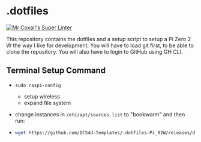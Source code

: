 # .dotfiles

[![Mr Coxall's Super Linter](https://github.com/Mr-Coxall/.dotfiles/workflows/Mr%20Coxall's%20Super%20Linter/badge.svg)](https://github.com/Mr-Coxall/.dotfiles/actions/)

This repository contains the dotfiles and a setup script to setup a Pi Zero 2 W the way I like for development.
You will have to load git first, to be able to clone the repository. You will also have to login to GitHub using GH CLI.

## Terminal Setup Command

- `sudo raspi-config`
  - setup wireless
  - expand file system

- change instances in `/etc/apt/sources.list` to "bookworm" and then run:

- ```bash
  wget https://github.com/ICS4U-Templates/.dotfiles-Pi_02W/releases/download/V0.1.0/setup_script.sh
  ```